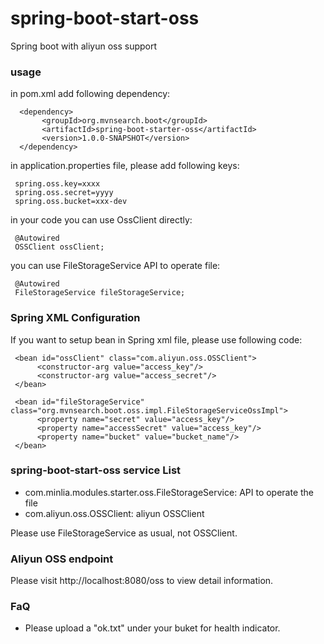 spring-boot-start-oss
===================================
Spring boot with aliyun oss support

### usage
in pom.xml add following dependency:

      <dependency>
           <groupId>org.mvnsearch.boot</groupId>
           <artifactId>spring-boot-starter-oss</artifactId>
           <version>1.0.0-SNAPSHOT</version>
      </dependency>
      
in application.properties file, please add following keys:

     spring.oss.key=xxxx
     spring.oss.secret=yyyy
     spring.oss.bucket=xxx-dev
     
in your code you can use OssClient directly:

     @Autowired
     OSSClient ossClient;

you can use FileStorageService API to operate file:

     @Autowired
     FileStorageService fileStorageService;

### Spring XML Configuration
If you want to setup bean in Spring xml file, please use following code:

     <bean id="ossClient" class="com.aliyun.oss.OSSClient">
          <constructor-arg value="access_key"/>
          <constructor-arg value="access_secret"/>
     </bean>
          
     <bean id="fileStorageService" class="org.mvnsearch.boot.oss.impl.FileStorageServiceOssImpl">
          <property name="secret" value="access_key"/>
          <property name="accessSecret" value="access_key"/>
          <property name="bucket" value="bucket_name"/>
     </bean>
     
### spring-boot-start-oss service List

* com.minlia.modules.starter.oss.FileStorageService: API to operate the file
* com.aliyun.oss.OSSClient: aliyun OSSClient

Please use FileStorageService as usual, not OSSClient.
     
### Aliyun OSS endpoint

Please visit http://localhost:8080/oss to view detail information.


### FaQ

* Please upload a "ok.txt" under your buket for health indicator.
